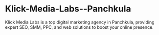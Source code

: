 # Klick-Media-Labs--Panchkula
Klick Media Labs is a top digital marketing agency in Panchkula, providing expert SEO, SMM, PPC, and web solutions to boost your online presence.
